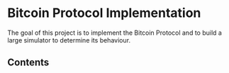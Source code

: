 # Bitcoin Protocol Implementation

The goal of this project is to implement the Bitcoin Protocol and to build a large simulator to determine its behaviour.

## Contents
